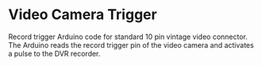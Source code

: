 # Video Camera Trigger

Record trigger Arduino code for standard 10 pin vintage video connector. The Arduino reads the record trigger pin of the video camera and activates a pulse to the DVR recorder.
